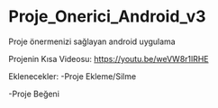 # Proje_Onerici_Android_v3
Proje önermenizi sağlayan android uygulama

Projenin Kısa Videosu: https://youtu.be/weVW8r1lRHE

Eklenecekler:
-Proje Ekleme/Silme

-Proje Beğeni
